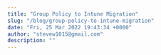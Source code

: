 ```yaml
---
title: "Group Policy to Intune Migration"
slug: "/blog/group-policy-to-intune-migration"
date: "Fri, 25 Mar 2022 19:43:34 +0000"
author: "stevew1015@gmail.com"
description: ""
---
```


